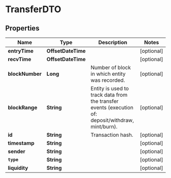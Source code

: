 

# TransferDTO



## Properties

Name | Type | Description | Notes
------------ | ------------- | ------------- | -------------
**entryTime** | **OffsetDateTime** |  |  [optional]
**recvTime** | **OffsetDateTime** |  |  [optional]
**blockNumber** | **Long** | Number of block in which entity was recorded. |  [optional]
**blockRange** | **String** | Entity is used to track data from the transfer events (execution of: deposit/withdraw, mint/burn). |  [optional]
**id** | **String** | Transaction hash. |  [optional]
**timestamp** | **String** |  |  [optional]
**sender** | **String** |  |  [optional]
**`type`** | **String** |  |  [optional]
**liquidity** | **String** |  |  [optional]



